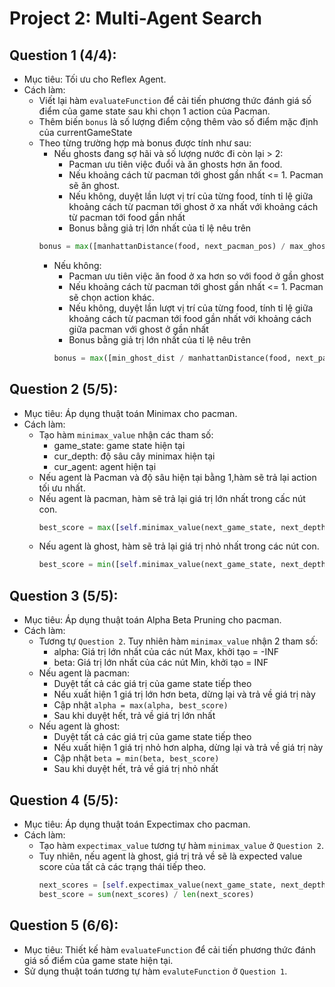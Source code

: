Project 2: Multi-Agent Search
=============================

## Question 1 (4/4):
+ Mục tiêu: Tối ưu cho Reflex Agent.
+ Cách làm:
  + Viết lại hàm `evaluateFunction` để cải tiến phương thức đánh giá số điểm của game state sau khi chọn 1 action của Pacman.
  + Thêm biến `bonus` là số lượng điểm cộng thêm vào số điểm mặc định của currentGameState
  + Theo từng trường hợp mà bonus được tính như sau:
    + Nếu ghosts đang sợ hãi và số lượng nước đi còn lại > 2:
      + Pacman ưu tiên việc đuổi và ăn ghosts hơn ăn food.
      + Nếu khoảng cách từ pacman tới ghost gần nhất <= 1. Pacman sẽ ăn ghost.
      + Nếu không, duyệt lần lượt vị trí của từng food, tính tỉ lệ giữa khoảng cách từ pacman tới ghost ở xa nhất với khoảng cách từ pacman tới food gần nhất
      + Bonus bằng giả trị lớn nhất của tỉ lệ nêu trên
    ```python
    bonus = max([manhattanDistance(food, next_pacman_pos) / max_ghost_dist for food in next_food_list])
    ```
    + Nếu không:
      + Pacman ưu tiên việc ăn food ở xa hơn so với food ở gần ghost
      + Nếu khoảng cách từ pacman tới ghost gần nhất <= 1. Pacman sẽ chọn action khác.
      + Nếu không, duyệt lần lượt vị trí của từng food, tính tỉ lệ giữa khoảng cách từ pacman tới food gần nhất với khoảng cách giữa pacman với ghost ở gần nhất
      + Bonus bằng giả trị lớn nhất của tỉ lệ nêu trên
      ```python
      bonus = max([min_ghost_dist / manhattanDistance(food, next_pacman_pos) for food in next_food_list])
      ``` 

## Question 2 (5/5):
+ Mục tiêu: Áp dụng thuật toán Minimax cho pacman.
+ Cách làm:
  + Tạo hàm `minimax_value` nhận các tham số:
    + game_state: game state hiện tại
    + cur_depth: độ sâu cây minimax hiện tại
    + cur_agent: agent hiện tại
  + Nếu agent là Pacman và độ sâu hiện tại bằng 1,hàm sẽ trả lại action tối ưu nhất.
  + Nếu agent là pacman, hàm sẽ trả lại giá trị lớn nhất trong cấc nút con.
    ```python
    best_score = max([self.minimax_value(next_game_state, next_depth, next_agent) for next_game_state in successor_game_state])
    ```
  + Nếu agent là ghost, hàm sẽ trả lại giá trị nhỏ nhất trong các nút con.
    ```python
    best_score = min([self.minimax_value(next_game_state, next_depth, next_agent) for next_game_state in successor_game_state])
    ```

## Question 3 (5/5):
+ Mục tiêu: Áp dụng thuật toán Alpha Beta Pruning cho pacman.
+ Cách làm:
  + Tương tự `Question 2`. Tuy nhiên hàm `minimax_value` nhận 2 tham số:
    + alpha: Giá trị lớn nhất của các nút Max, khởi tạo = -INF
    + beta: Giá trị lớn nhất của các nút Min, khởi tạo = INF
  + Nếu agent là pacman:
    + Duyệt tất cả các giá trị của game state tiếp theo
    + Nếu xuất hiện 1 giá trị lớn hơn beta, dừng lại và trả về giá trị này
    + Cập nhật `alpha = max(alpha, best_score)`
    + Sau khi duyệt hết, trả về giá trị lớn nhất
  + Nếu agent là ghost:
    + Duyệt tất cả các giá trị của game state tiếp theo
    + Nếu xuất hiện 1 giá trị nhỏ hơn alpha, dừng lại và trả về giá trị này
    + Cập nhật `beta = min(beta, best_score)`
    + Sau khi duyệt hết, trả về giá trị nhỏ nhất

## Question 4 (5/5):
+ Mục tiêu: Áp dụng thuật toán Expectimax cho pacman.
+ Cách làm:
  + Tạo hàm `expectimax_value` tương tự hàm `minimax_value` ở `Question 2`.
  + Tuy nhiên, nếu agent là ghost, giá trị trả về sẽ là expected value score của tất cả các trạng thái tiếp theo.
    ```python
    next_scores = [self.expectimax_value(next_game_state, next_depth, next_agent) for next_game_state in successor_game_state]
    best_score = sum(next_scores) / len(next_scores)
    ```

## Question 5 (6/6):
+ Mục tiêu: Thiết kế hàm `evaluateFunction` để cải tiến phương thức đánh giá số điểm của game state hiện tại.
+ Sử dụng thuật toán tương tự hàm `evaluteFunction` ở `Question 1`.